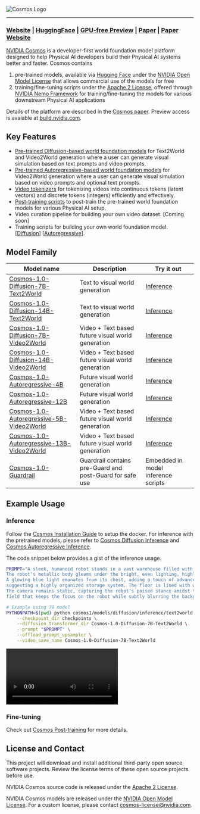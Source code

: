 
![Cosmos Logo](assets/cosmos-logo.png)

--------------------------------------------------------------------------------
### [Website](https://www.nvidia.com/en-us/ai/cosmos/) | [HuggingFace](https://huggingface.co/collections/nvidia/cosmos-6751e884dc10e013a0a0d8e6) | [GPU-free Preview](https://build.nvidia.com/explore/discover) | [Paper](https://research.nvidia.com/publication/2025-01_cosmos-world-foundation-model-platform-physical-ai) | [Paper Website](https://research.nvidia.com/labs/dir/cosmos1/)

[NVIDIA Cosmos](https://www.nvidia.com/cosmos/) is a developer-first world foundation model platform designed to help Physical AI developers build their Physical AI systems better and faster. Cosmos contains

1. pre-trained models, available via [Hugging Face](https://huggingface.co/collections/nvidia/cosmos-6751e884dc10e013a0a0d8e6) under the [NVIDIA Open Model License](https://www.nvidia.com/en-us/agreements/enterprise-software/nvidia-open-model-license/) that allows commercial use of the models for free
2. training/fine-tuning scripts under the [Apache 2 License](https://www.apache.org/licenses/LICENSE-2.0), offered through [NVIDIA Nemo Framework](https://github.com/NVIDIA/NeMo) for training/fine-tuning the models for various downstream Physical AI applications

Details of the platform are described in the [Cosmos paper](https://research.nvidia.com/publication/2025-01_cosmos-world-foundation-model-platform-physical-ai). Preview access is avaiable at [build.nvidia.com](https://build.nvidia.com).

## Key Features

- [Pre-trained Diffusion-based world foundation models](cosmos1/models/diffusion/README.md) for Text2World and Video2World generation where a user can generate visual simulation based on text prompts and video prompts.
- [Pre-trained Autoregressive-based world foundation models](cosmos1/models/autoregressive/README.md) for Video2World generation where a user can generate visual simulation based on video prompts and optional text prompts.
- [Video tokenizers](https://github.com/NVIDIA/Cosmos-Tokenizer) for tokenizing videos into continuous tokens (latent vectors) and discrete tokens (integers) efficiently and effectively.
- [Post-training scripts](cosmos1/models/post_training/README.md) to post-train the pre-trained world foundation models for various Physical AI setup.
- Video curation pipeline for building your own video dataset. [Coming soon]
- Training scripts for building your own world foundation model. [[Diffusion](https://github.com/NVIDIA/NeMo/tree/main/nemo/collections/diffusion)] [[Autoregressive](https://github.com/NVIDIA/NeMo/tree/main/nemo/collections/multimodal_autoregressive)].

## Model Family

| Model name | Description | Try it out |
|------------|----------|----------|
| [Cosmos-1.0-Diffusion-7B-Text2World](https://huggingface.co/nvidia/Cosmos-1.0-Diffusion-7B-Text2World) | Text to visual world generation  | [Inference](cosmos1/models/diffusion/README.md)   |
| [Cosmos-1.0-Diffusion-14B-Text2World](https://huggingface.co/nvidia/Cosmos-1.0-Diffusion-14B-Text2World) | Text to visual world generation  | [Inference](cosmos1/models/diffusion/README.md)   |
| [Cosmos-1.0-Diffusion-7B-Video2World](https://huggingface.co/nvidia/Cosmos-1.0-Diffusion-7B-Video2World) | Video + Text based future visual world generation  | [Inference](cosmos1/models/diffusion/README.md)   |
| [Cosmos-1.0-Diffusion-14B-Video2World](https://huggingface.co/nvidia/Cosmos-1.0-Diffusion-14B-Video2World) | Video + Text based future visual world generation  | [Inference](cosmos1/models/diffusion/README.md)   |
| [Cosmos-1.0-Autoregressive-4B](https://huggingface.co/nvidia/Cosmos-1.0-Autoregressive-4B) | Future visual world generation  | [Inference](cosmos1/models/autoregressive/README.md)   |
| [Cosmos-1.0-Autoregressive-12B](https://huggingface.co/nvidia/Cosmos-1.0-Autoregressive-12B) | Future visual world generation  | [Inference](cosmos1/models/autoregressive/README.md)   |
| [Cosmos-1.0-Autoregressive-5B-Video2World](https://huggingface.co/nvidia/Cosmos-1.0-Autoregressive-5B-Video2World) | Video + Text based future visual world generation | [Inference](cosmos1/models/autoregressive/README.md)   |
| [Cosmos-1.0-Autoregressive-13B-Video2World](https://huggingface.co/nvidia/Cosmos-1.0-Autoregressive-13B-Video2World) | Video + Text based future visual world generation | [Inference](cosmos1/models/autoregressive/README.md)   |
| [Cosmos-1.0-Guardrail](https://huggingface.co/nvidia/Cosmos-1.0-Guardrail) | Guardrail contains pre-Guard and post-Guard for safe use | Embedded in model inference scripts |

## Example Usage

### Inference

Follow the [Cosmos Installation Guide](INSTALL.md) to setup the docker. For inference with the pretrained models, please refer to [Cosmos Diffusion Inference](cosmos1/models/diffusion/README.md) and [Cosmos Autoregressive Inference](cosmos1/models/autoregressive/README.md).

The code snippet below provides a gist of the inference usage.

```bash
PROMPT="A sleek, humanoid robot stands in a vast warehouse filled with neatly stacked cardboard boxes on industrial shelves. \
The robot's metallic body gleams under the bright, even lighting, highlighting its futuristic design and intricate joints. \
A glowing blue light emanates from its chest, adding a touch of advanced technology. The background is dominated by rows of boxes, \
suggesting a highly organized storage system. The floor is lined with wooden pallets, enhancing the industrial setting. \
The camera remains static, capturing the robot's poised stance amidst the orderly environment, with a shallow depth of \
field that keeps the focus on the robot while subtly blurring the background for a cinematic effect."

# Example using 7B model
PYTHONPATH=$(pwd) python cosmos1/models/diffusion/inference/text2world.py \
    --checkpoint_dir checkpoints \
    --diffusion_transformer_dir Cosmos-1.0-Diffusion-7B-Text2World \
    --prompt "$PROMPT" \
    --offload_prompt_upsampler \
    --video_save_name Cosmos-1.0-Diffusion-7B-Text2World
```


<video src="https://github.com/user-attachments/assets/d3ce56ad-ed6c-445b-a67a-62487e9c32ce">
  Your browser does not support the video tag.
</video>

### Fine-tuning

Check out [Cosmos Post-training](cosmos1/models/post_training/README.md) for more details.

## License and Contact

This project will download and install additional third-party open source software projects. Review the license terms of these open source projects before use.

NVIDIA Cosmos source code is released under the [Apache 2 License](https://www.apache.org/licenses/LICENSE-2.0).

NVIDIA Cosmos models are released under the [NVIDIA Open Model License](https://www.nvidia.com/en-us/agreements/enterprise-software/nvidia-open-model-license). For a custom license, please contact [cosmos-license@nvidia.com](mailto:cosmos-license@nvidia.com).
